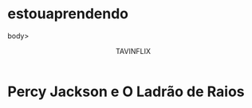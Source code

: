 # estouaprendendo

body>
<header>TAVINFLIX</header>

<h1>Percy Jackson e O Ladrão de Raios </h1>
<inframe<iframe width="560" height="315" src="https://www.youtube.com/embed/9LMQQpVVrSA?si=3lsxN5MKVYPBxKS-" title="YouTube video player" frameborder="0" allow="accelerometer; autoplay; clipboard-write; encrypted-media; gyroscope; picture-in-picture; web-share" referrerpolicy="strict-origin-when-cross-origin" allowfullscreen></iframe>

</body>
